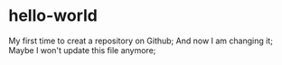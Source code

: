 # hello-world
My first time to creat a repository on Github;
And now I am changing it;
Maybe I won't update this file anymore;
